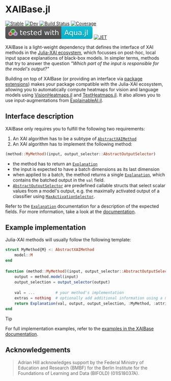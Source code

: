 # XAIBase.jl
[![Stable](https://img.shields.io/badge/docs-stable-blue.svg)](https://julia-xai.github.io/XAIDocs/XAIBase/stable/)
[![Dev](https://img.shields.io/badge/docs-dev-blue.svg)](https://Julia-XAI.github.io/XAIBase.jl/dev/)
[![Build Status](https://github.com/Julia-XAI/XAIBase.jl/actions/workflows/CI.yml/badge.svg?branch=main)](https://github.com/Julia-XAI/XAIBase.jl/actions/workflows/CI.yml?query=branch%3Amain)
[![Coverage](https://codecov.io/gh/Julia-XAI/XAIBase.jl/branch/main/graph/badge.svg)](https://codecov.io/gh/Julia-XAI/XAIBase.jl)
[![Aqua][aqua-img]][aqua-url] 
[![JET][jet-img]][jet-url]

XAIBase is a light-weight dependency that defines the interface of XAI methods in the [Julia-XAI ecosystem](https://github.com/Julia-XAI),
which focusses on post-hoc, local input space explanations of black-box models.
In simpler terms, methods that try to answer the question 
*"Which part of the input is responsible for the model's output?"*

Building on top of XAIBase (or providing an interface via [package extensions][docs-extensions])
makes your package compatible with the Julia-XAI ecosystem,
allowing you to automatically compute heatmaps for vision and language models
using [VisionHeatmaps.jl](https://julia-xai.github.io/XAIDocs/VisionHeatmaps/stable/)
and [TextHeatmaps.jl](https://julia-xai.github.io/XAIDocs/TextHeatmaps/stable/).
It also allows you to use input-augmentations from [ExplainableAI.jl][url-explainableai].

## Interface description
XAIBase only requires you to fulfill the following two requirements:

1. An XAI algorithm has to be a subtype of [`AbstractXAIMethod`][docs-abstractxaimethod]
2. An XAI algorithm has to implement the following method: 

```julia
(method::MyMethod)(input, output_selector::AbstractOutputSelector)
```

* the method has to return an [`Explanation`][docs-explanation]
* the input is expected to have a batch dimensions as its last dimension
* when applied to a batch, the method returns a single [`Explanation`][docs-explanation], 
  which contains the batched output in the `val` field.
* [`AbstractOutputSelector`][docs-abstractoutputselector]
  are predefined callable structs that select scalar values from a model's output, 
  e.g. the maximally activated output of a classifier using [`MaxActivationSelector`][docs-maxactivationselector].

Refer to the [`Explanation`][docs-explanation] documentation for a description of the expected fields.
For more information, take a look at the [documentation][docs].

## Example implementation
Julia-XAI methods will usually follow the following template:

```julia
struct MyMethod{M} <: AbstractXAIMethod 
    model::M    
end

function (method::MyMethod)(input, output_selector::AbstractOutputSelector)
    output = method.model(input)
    output_selection = output_selector(output)

    val = ...         # your method's implementation
    extras = nothing  # optionally add additional information using a named tuple
    return Explanation(val, output, output_selection, :MyMethod, :attribution, extras)
end
```

> [!TIP]
> For full implementation examples, refer to the 
> [examples in the XAIBase documentation](https://julia-xai.github.io/XAIDocs/XAIBase/dev/examples/).

## Acknowledgements
> Adrian Hill acknowledges support by the Federal Ministry of Education and Research (BMBF) 
> for the Berlin Institute for the Foundations of Learning and Data (BIFOLD) (01IS18037A).

<!-- URLs -->
[url-org]: https://github.com/Julia-XAI
[url-explainableai]: https://github.com/Julia-XAI/ExplainableAI.jl
[docs-extensions]: https://pkgdocs.julialang.org/v1/creating-packages/#Conditional-loading-of-code-in-packages-(Extensions)
[docs]: https://julia-xai.github.io/XAIDocs/XAIBase/stable/
[docs-explanation]: https://julia-xai.github.io/XAIDocs/XAIBase/stable/api/#XAIBase.Explanation
[docs-abstractxaimethod]: https://julia-xai.github.io/XAIDocs/XAIBase/stable/api/#XAIBase.AbstractXAIMethod
[docs-abstractoutputselector]: https://julia-xai.github.io/XAIDocs/XAIBase/stable/api/#XAIBase.AbstractOutputSelector
[docs-maxactivationselector]: https://julia-xai.github.io/XAIDocs/XAIBase/stable/api/#XAIBase.MaxActivationSelector
[docs-indexselector]: https://julia-xai.github.io/XAIDocs/XAIBase/stable/api/#XAIBase.IndexSelector

[aqua-img]: https://raw.githubusercontent.com/JuliaTesting/Aqua.jl/master/badge.svg
[aqua-url]: https://github.com/JuliaTesting/Aqua.jl

[jet-img]: https://img.shields.io/badge/%F0%9F%9B%A9%EF%B8%8F_tested_with-JET.jl-233f9a
[jet-url]: https://github.com/aviatesk/JET.jl
